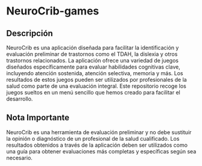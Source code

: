 # NeuroCrib-games

## Descripción
NeuroCrib es una aplicación diseñada para facilitar la identificación y evaluación preliminar de trastornos como el TDAH, la dislexia y otros trastornos relacionados. La aplicación ofrece una variedad de juegos diseñados específicamente para evaluar habilidades cognitivas clave, incluyendo atención sostenida, atención selectiva, memoria y más. Los resultados de estos juegos pueden ser utilizados por profesionales de la salud como parte de una evaluación integral. Este repositorio recoge los juegos sueltos en un menú sencillo que hemos creado para facilitar el desarrollo.

## Nota Importante
NeuroCrib es una herramienta de evaluación preliminar y no debe sustituir la opinión o diagnóstico de un profesional de la salud cualificado. Los resultados obtenidos a través de la aplicación deben ser utilizados como una guía para obtener evaluaciones más completas y específicas según sea necesario.
